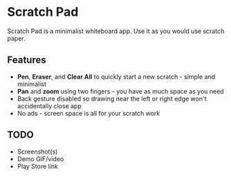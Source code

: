 # Scratch Pad

Scratch Pad is a minimalist whiteboard app. Use it as you would use scratch paper.

## Features
* **Pen**, **Eraser**, and **Clear All** to quickly start a new scratch - simple and minimalist
* **Pan** and **zoom** using two fingers - you have as much space as you need
* Back gesture disabled so drawing near the left or right edge won't accidentally close app
* No ads - screen space is all for your scratch work

## TODO
* Screenshot(s)
* Demo GIF/video
* Play Store link
